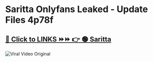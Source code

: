 
 # Saritta Onlyfans Leaked - Update Files 4p78f

## <h2><a href="https://clipsfans.com/Saritta&ref=git">🔗 Click to LINKS ⏩⏩ 👉 🟢 Saritta </a></h2>

<a href="https://clipsfans.com/Saritta&ref=git" rel="nofollow" data-target="animated-image.originalLink"><img src="https://i.ibb.co.com/xMMVF88/686577567.gif" alt="Viral Video Original" style="max-width: 100%; display: inline-block;" data-target="animated-image.originalImage"></a>

